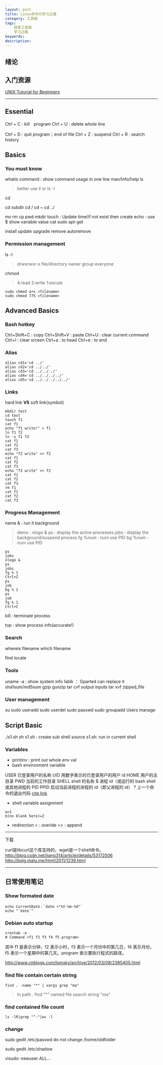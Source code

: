 ```yaml
---
layout: post
title: Linux命令行学习之路
category: 工具链
tags: 
    效率工具链
    学习之路
keywords: 
description: 
---
```


## 绪论

## 入门资源
[UNIX Tutorial for Beginners](http://www.ee.surrey.ac.uk/Teaching/Unix/)


---
## Essential
Ctrl + C	:	kill　program
Ctrl + U	:	delete whole line

Ctrl + D	:	quit program；end of file
Ctrl + Z	:	suspend
Ctrl + R	:	search history

## Basics
### You must know
whatis command	:	show command usage in one line
man/Info/help
ls
> better use ll or ls -l

cd
>
cd subdir
cd /
cd ~
cd ../


mv
rm
cp
pwd
mkdir
touch	:	Update time/if not exist then create
echo	:	use $ show variable value
cat
sudo
apt-get
>
install
update
upgrade
remove
autoremove


### Permission management
ls -l
>drwxrwxr-x
file/directory owner group everyone

chmod
>	4:read
	2:write
	1:excute
```
sudo chmod a+x <filename>
sudo chmod 775 <filename>
```

## Advanced Basics
### Bash hotkey
Ctrl+Shift+C	:	copy
Ctrl+Shift+V	:	paste
Ctrl+U	:	clear current command
Ctrl+l	:	clear srceen
Ctrl+a	:	to head
Ctrl+e	:	to end

### Alias
```
alias cd1='cd ../'
alias cd2='cd ../../'
alias cd3='cd ../../../'
alias cd4='cd ../../../../'
alias cd5='cd ../../../../../'
```
### Links
hard link **VS** soft link(symbol)
```
mkdir test
cd test
touch f1
cat f1
echo "f1 write!" > f1
ln f1 f2
ln -s f1 f3
cat f1
cat f2
cat f3
echo "f2 write" >> f2
cat f1
cat f2
cat f3
echo "f3 write" >> f2
cat f1
cat f2
cat f3
rm f1
cat f1
cat f2
cat f3
```

### Progress Management
name &	:	run it background
> demo : xlogo &
ps	:	display the active processes
jobs	:	display the background/suspend process
fg %num		:	num use PID 
bg %num	:	num use PID

```
ps
jobs
xlogo &
ps
jobs
fg % 1
Ctrl+Z
ps
job
bg % 1
ps
job
fg % 1
Ctrl+C
```

kill	:	terminate process

top	:	show process info(accurate!)
### Search
whereis filename
which filename

find
locate
### Tools
uname -a	:	show system info
lsblk	：	Gparted can replace it
sha1sum/md5sum
gzip
gunzip
tar cvf output inputs
tar xvf zipped_file

### User management
su
sudo useradd
sudo userdel
sudo passwd
sudo groupadd
Users manage



## Script Basic
./s1.sh
sh s1.sh	: create sub shell
source s1.sh: run in current shell

### Variables
* printinv	:	print out whole env val
* bash environment variable

USER	已登录用户的名称
UID	用数字表示的已登录用户的用户 id
HOME	用户的主目录
PWD	当前的工作目录
SHELL	shell 的名称
$	进程 id（或运行的 bash shell 或其他进程的 PID
PPID	启动当前进程的进程的 id（即父进程的 id）
?	上一个命令的退出代码
[cite link](http://www.ibm.com/developerworks/cn/linux/l-lpic1-v3-103-1/)

* shell variable assignment
```
a=1
b(no blank here)=2
```


* redirection
\>	:	overide
\>>	:	append



---
下载

curl是libcurl这个库支持的，wget是一个shell命令。
http://blog.csdn.net/jiang314/article/details/53172506
http://bolg.malu.me/html/2011/1239.html


----
## 日常使用笔记

### Show formated date
```
echo CurrentDate：`date +"%Y-%m-%d"`
echo "`date`"
```


### Debian auto startup

```
crontab -e
# Command <f1 f2 f3 f4 f5 program>
```

其中 f1 是表示分钟，f2 表示小时，f3 表示一个月份中的第几日，f4 表示月份，f5 表示一个星期中的第几天。program 表示要执行程式的路径。

http://www.cnblogs.com/lsmsky/archive/2012/03/08/2385405.html


### find file contain certain string
```
find . -name "*" | xargs grep "ma"
```
> In path .
> find "*" named file
> search string "ma"


### find contained file count
```
ls -lR|grep "^-"|wc -l
```




### change 


sudo  gedit /etc/passwd
	do not change /home/oldfolder

sudo  gedit /etc/shadow

visudo: newuser ALL...